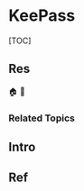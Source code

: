 # KeePass

[TOC]



## Res
🏠 
🚧 


### Related Topics



## Intro



## Ref
[5千字长文：KeePass完全入门指南（附已经配置好的版本）| CSDN]: http://t.csdnimg.cn/wPaMm
	